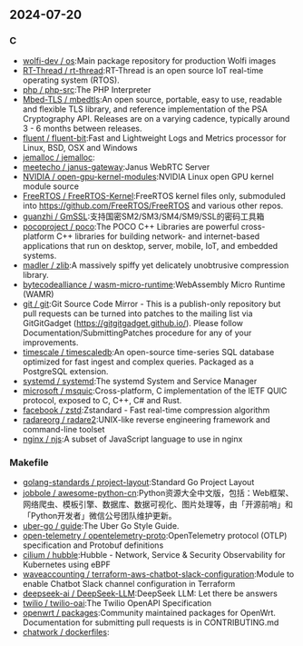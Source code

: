 ## 2024-07-20

### C

* [wolfi-dev / os](https://github.com/wolfi-dev/os):Main package repository for production Wolfi images
* [RT-Thread / rt-thread](https://github.com/RT-Thread/rt-thread):RT-Thread is an open source IoT real-time operating system (RTOS).
* [php / php-src](https://github.com/php/php-src):The PHP Interpreter
* [Mbed-TLS / mbedtls](https://github.com/Mbed-TLS/mbedtls):An open source, portable, easy to use, readable and flexible TLS library, and reference implementation of the PSA Cryptography API. Releases are on a varying cadence, typically around 3 - 6 months between releases.
* [fluent / fluent-bit](https://github.com/fluent/fluent-bit):Fast and Lightweight Logs and Metrics processor for Linux, BSD, OSX and Windows
* [jemalloc / jemalloc](https://github.com/jemalloc/jemalloc):
* [meetecho / janus-gateway](https://github.com/meetecho/janus-gateway):Janus WebRTC Server
* [NVIDIA / open-gpu-kernel-modules](https://github.com/NVIDIA/open-gpu-kernel-modules):NVIDIA Linux open GPU kernel module source
* [FreeRTOS / FreeRTOS-Kernel](https://github.com/FreeRTOS/FreeRTOS-Kernel):FreeRTOS kernel files only, submoduled into https://github.com/FreeRTOS/FreeRTOS and various other repos.
* [guanzhi / GmSSL](https://github.com/guanzhi/GmSSL):支持国密SM2/SM3/SM4/SM9/SSL的密码工具箱
* [pocoproject / poco](https://github.com/pocoproject/poco):The POCO C++ Libraries are powerful cross-platform C++ libraries for building network- and internet-based applications that run on desktop, server, mobile, IoT, and embedded systems.
* [madler / zlib](https://github.com/madler/zlib):A massively spiffy yet delicately unobtrusive compression library.
* [bytecodealliance / wasm-micro-runtime](https://github.com/bytecodealliance/wasm-micro-runtime):WebAssembly Micro Runtime (WAMR)
* [git / git](https://github.com/git/git):Git Source Code Mirror - This is a publish-only repository but pull requests can be turned into patches to the mailing list via GitGitGadget (https://gitgitgadget.github.io/). Please follow Documentation/SubmittingPatches procedure for any of your improvements.
* [timescale / timescaledb](https://github.com/timescale/timescaledb):An open-source time-series SQL database optimized for fast ingest and complex queries. Packaged as a PostgreSQL extension.
* [systemd / systemd](https://github.com/systemd/systemd):The systemd System and Service Manager
* [microsoft / msquic](https://github.com/microsoft/msquic):Cross-platform, C implementation of the IETF QUIC protocol, exposed to C, C++, C# and Rust.
* [facebook / zstd](https://github.com/facebook/zstd):Zstandard - Fast real-time compression algorithm
* [radareorg / radare2](https://github.com/radareorg/radare2):UNIX-like reverse engineering framework and command-line toolset
* [nginx / njs](https://github.com/nginx/njs):A subset of JavaScript language to use in nginx

### Makefile

* [golang-standards / project-layout](https://github.com/golang-standards/project-layout):Standard Go Project Layout
* [jobbole / awesome-python-cn](https://github.com/jobbole/awesome-python-cn):Python资源大全中文版，包括：Web框架、网络爬虫、模板引擎、数据库、数据可视化、图片处理等，由「开源前哨」和「Python开发者」微信公号团队维护更新。
* [uber-go / guide](https://github.com/uber-go/guide):The Uber Go Style Guide.
* [open-telemetry / opentelemetry-proto](https://github.com/open-telemetry/opentelemetry-proto):OpenTelemetry protocol (OTLP) specification and Protobuf definitions
* [cilium / hubble](https://github.com/cilium/hubble):Hubble - Network, Service & Security Observability for Kubernetes using eBPF
* [waveaccounting / terraform-aws-chatbot-slack-configuration](https://github.com/waveaccounting/terraform-aws-chatbot-slack-configuration):Module to enable Chatbot Slack channel configuration in Terraform
* [deepseek-ai / DeepSeek-LLM](https://github.com/deepseek-ai/DeepSeek-LLM):DeepSeek LLM: Let there be answers
* [twilio / twilio-oai](https://github.com/twilio/twilio-oai):The Twilio OpenAPI Specification
* [openwrt / packages](https://github.com/openwrt/packages):Community maintained packages for OpenWrt. Documentation for submitting pull requests is in CONTRIBUTING.md
* [chatwork / dockerfiles](https://github.com/chatwork/dockerfiles):
